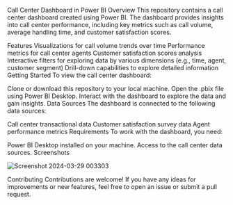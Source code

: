 Call Center Dashboard in Power BI
Overview
This repository contains a call center dashboard created using Power BI. The dashboard provides insights into call center performance, including key metrics such as call volume, average handling time, and customer satisfaction scores.

Features
Visualizations for call volume trends over time
Performance metrics for call center agents
Customer satisfaction scores analysis
Interactive filters for exploring data by various dimensions (e.g., time, agent, customer segment)
Drill-down capabilities to explore detailed information
Getting Started
To view the call center dashboard:

Clone or download this repository to your local machine.
Open the .pbix file using Power BI Desktop.
Interact with the dashboard to explore the data and gain insights.
Data Sources
The dashboard is connected to the following data sources:

Call center transactional data
Customer satisfaction survey data
Agent performance metrics
Requirements
To work with the dashboard, you need:

Power BI Desktop installed on your machine.
Access to the call center data sources.
Screenshots

![Screenshot 2024-03-29 003303](https://github.com/Igruapawan/Call-Center-DashBoard-Power-BI/assets/98211165/99b7268c-cacc-4622-a378-b6bee0fb836d)

Contributing
Contributions are welcome! If you have any ideas for improvements or new features, feel free to open an issue or submit a pull request.


